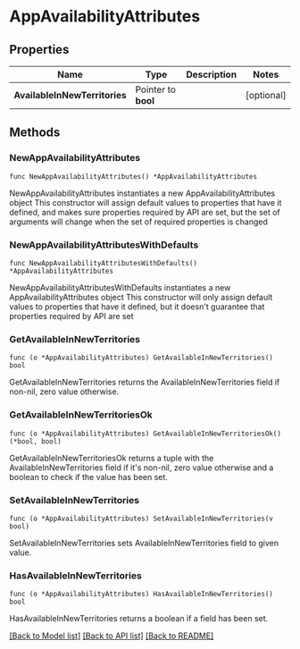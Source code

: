 # AppAvailabilityAttributes

## Properties

Name | Type | Description | Notes
------------ | ------------- | ------------- | -------------
**AvailableInNewTerritories** | Pointer to **bool** |  | [optional] 

## Methods

### NewAppAvailabilityAttributes

`func NewAppAvailabilityAttributes() *AppAvailabilityAttributes`

NewAppAvailabilityAttributes instantiates a new AppAvailabilityAttributes object
This constructor will assign default values to properties that have it defined,
and makes sure properties required by API are set, but the set of arguments
will change when the set of required properties is changed

### NewAppAvailabilityAttributesWithDefaults

`func NewAppAvailabilityAttributesWithDefaults() *AppAvailabilityAttributes`

NewAppAvailabilityAttributesWithDefaults instantiates a new AppAvailabilityAttributes object
This constructor will only assign default values to properties that have it defined,
but it doesn't guarantee that properties required by API are set

### GetAvailableInNewTerritories

`func (o *AppAvailabilityAttributes) GetAvailableInNewTerritories() bool`

GetAvailableInNewTerritories returns the AvailableInNewTerritories field if non-nil, zero value otherwise.

### GetAvailableInNewTerritoriesOk

`func (o *AppAvailabilityAttributes) GetAvailableInNewTerritoriesOk() (*bool, bool)`

GetAvailableInNewTerritoriesOk returns a tuple with the AvailableInNewTerritories field if it's non-nil, zero value otherwise
and a boolean to check if the value has been set.

### SetAvailableInNewTerritories

`func (o *AppAvailabilityAttributes) SetAvailableInNewTerritories(v bool)`

SetAvailableInNewTerritories sets AvailableInNewTerritories field to given value.

### HasAvailableInNewTerritories

`func (o *AppAvailabilityAttributes) HasAvailableInNewTerritories() bool`

HasAvailableInNewTerritories returns a boolean if a field has been set.


[[Back to Model list]](../README.md#documentation-for-models) [[Back to API list]](../README.md#documentation-for-api-endpoints) [[Back to README]](../README.md)


